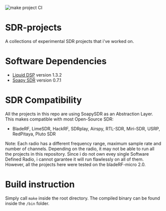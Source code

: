 ![make project CI](https://github.com/vbursucianu/SDR-projects/workflows/make%20project%20CI/badge.svg)

# SDR-projects
A collections of experimental SDR projects that i've worked on. 

# Software Dependencies
- [Liquid DSP](https://github.com/jgaeddert/liquid-dsp) version 1.3.2 
- [Soapy SDR](https://github.com/pothosware/SoapySDR) version 0.7.1

# SDR Compatibility 
All the projects in this repo are using SoapySDR as an Abstraction Layer. This makes compatible with most Open-Source SDR:
- BladeRF, LimeSDR, HackRF, SDRplay, Airspy, RTL-SDR, Miri-SDR, USRP, RedPitaya, Pluto SDR

Note: Each radio has a different frequency range, maximum sample rate and number of channels. Depending on the radio, it may not be able to run all the projects in this repository. Since i do not own evey single Software Defined Radio, i cannot garantee it will run flawlessly on all of them. However, all the projects here were tested on the bladeRF-micro 2.0.

# Build instruction
Simply call `make` inside the root directory. The compiled binary can be found inside the `/bin` folder.
